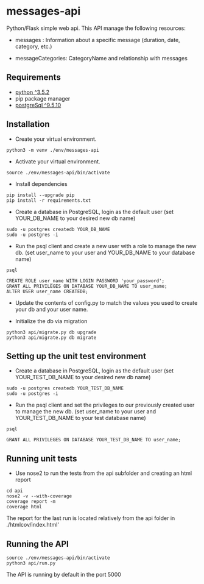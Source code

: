 # messages-api
Python/Flask simple web api. This API manage the following resources:

* messages : Information about a specific message (duration, date, category, etc.)

* messageCategories: CategoryName and relationship with messages


## Requirements

* [python ^3.5.2](https://www.python.org)
* pip package manager
* [postgreSql ^9.5.10](https://www.postgresql.org/)

## Installation

* Create your virtual environment.

```
python3 -m venv ./env/messages-api
```
* Activate your virtual environment. 

```
source ./env/messages-api/bin/activate
```

* Install dependencies
```
pip install --upgrade pip
pip install -r requirements.txt
```

* Create a database in PostgreSQL, login as the default user (set YOUR_DB_NAME to your desired new db name)
```
sudo -u postgres createdb YOUR_DB_NAME
sudo -u postgres -i
```

* Run the psql client and create a new user with a role to manage the new db. (set user_name to your user and YOUR_DB_NAME to your database name)

```
psql

CREATE ROLE user_name WITH LOGIN PASSWORD 'your_password';
GRANT ALL PRIVILEGES ON DATABASE YOUR_DB_NAME TO user_name; 
ALTER USER user_name CREATEDB;
```

* Update the contents of config.py to match the values you used to create your db and your user name.

* Initialize the db via migration
```
python3 api/migrate.py db upgrade
python3 api/migrate.py db migrate
```

## Setting up the unit test environment

* Create a database in PostgreSQL, login as the default user (set YOUR_TEST_DB_NAME to your desired new db name)
```
sudo -u postgres createdb YOUR_TEST_DB_NAME
sudo -u postgres -i
```

* Run the psql client and set the privileges to our previously created user to manage the new db. (set user_name to your user and YOUR_TEST_DB_NAME to your test database name)

```
psql

GRANT ALL PRIVILEGES ON DATABASE YOUR_TEST_DB_NAME TO user_name;
```

## Running unit tests

* Use nose2 to run the tests from the api subfolder and creating an html report

```
cd api
nose2 -v --with-coverage
coverage report -m
coverage html
```
The report for the last run is located relatively from the api folder in ./htmlcov/index.html'




## Running the API

```
source ./env/messages-api/bin/activate
python3 api/run.py
```

The API is running by default in the port 5000
